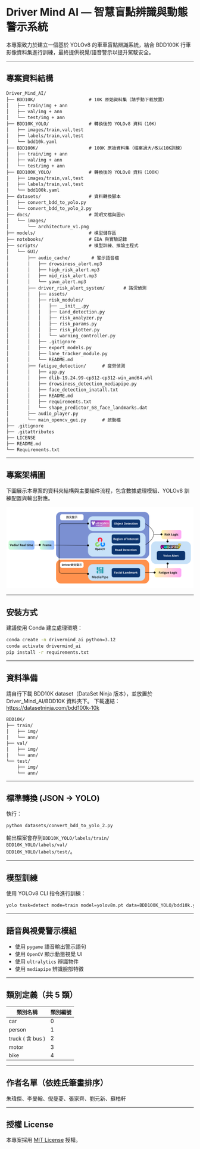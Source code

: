 # Driver Mind AI — 智慧盲點辨識與動態警示系統

本專案致力於建立一個基於 YOLOv8 的車車盲點辨識系統，結合 BDD100K 行車影像資料集進行訓練，最終提供視覺/語音警示以提升駕駛安全。

---

## 專案資料結構

```
Driver_Mind_AI/
├── BDD10K/                    # 10K 原始資料集（請手動下載放置）
│   ├── train/img + ann
│   ├── val/img + ann
│   └── test/img + ann
├── BDD10K_YOLO/               # 轉換後的 YOLOv8 資料（10K）
│   ├── images/train,val,test
│   ├── labels/train,val,test
│   └── bdd10k.yaml
├── BDD100K/                   # 100K 原始資料集（檔案過大/改以10K訓練）
│   ├── train/img + ann
│   ├── val/img + ann
│   └── test/img + ann
├── BDD100K_YOLO/              # 轉換後的 YOLOv8 資料（100K）
│   ├── images/train,val,test
│   ├── labels/train,val,test
│   └── bdd100k.yaml
├── datasets/                  # 資料轉換腳本
│   ├── convert_bdd_to_yolo.py
│   └── convert_bdd_to_yolo_2.py
├── docs/                      # 說明文檔與圖示
│   └── images/
│       └── architecture_v1.png
├── models/                    # 模型儲存區
├── notebooks/                 # EDA 與實驗記錄
├── scripts/                   # 模型訓練、推論主程式
│   └── GUI/
│       ├── audio_cache/        # 警示語音檔
│       │   ├── drowsiness_alert.mp3
│       │   ├── high_risk_alert.mp3
│       │   ├── mid_risk_alert.mp3
│       │   └── yawn_alert.mp3
│       ├── driver_risk_alert_system/       # 路況偵測
│       │   ├── assets/
│       │   ├── risk_modules/
│       │   │   ├── __init__.py
│       │   │   ├── Land_detection.py
│       │   │   ├── risk_analyzer.py
│       │   │   ├── risk_params.py
│       │   │   ├── risk_plotter.py
│       │   │   └── warning_controller.py
│       │   ├── .gitignore
│       │   ├── export_models.py
│       │   ├── lane_tracker_module.py
│       │   └── README.md
│       ├── fatigue_detection/      # 疲勞偵測
│       │   ├── app.py
│       │   ├── dlib-19.24.99-cp312-cp312-win_amd64.whl
│       │   ├── drowsiness_detection_mediapipe.py
│       │   ├── face_detection_inatall.txt
│       │   ├── README.md
│       │   ├── requirements.txt
│       │   └── shape_predictor_68_face_landmarks.dat
│       ├── audio_player.py
│       └── main_opencv_gui.py      # 啟動檔
├── .gitignore
├── .gitattributes
├── LICENSE
├── README.md
└── Requirements.txt
```
---

## 專案架構圖

下圖展示本專案的資料夾結構與主要組件流程，包含數據處理模組、YOLOv8 訓練配置與輸出對應。

![專案架構圖](docs/images/architecture_v2.png)

---

## 安裝方式

建議使用 Conda 建立處理環境：

```bash
conda create -n drivermind_ai python=3.12
conda activate drivermind_ai
pip install -r requirements.txt
```

---

## 資料準備

請自行下載 BDD10K dataset（DataSet Ninja 版本），並放置於 Driver_Mind_AI/BDD10K 資料夾下。
下載連結：https://datasetninja.com/bdd100k-10k

```
BDD10K/
├── train/
│   ├── img/
│   └── ann/
├── val/
│   ├── img/
│   └── ann/
└── test/
    ├── img/
    └── ann/
```

---

## 標準轉換 (JSON → YOLO)

執行：

```bash
python datasets/convert_bdd_to_yolo_2.py
```

輸出檔案會存到`BDD10K_YOLO/labels/train/`  
`BDD10K_YOLO/labels/val/`  
`BDD10K_YOLO/labels/test/`。

---

## 模型訓練

使用 YOLOv8 CLI 指令進行訓練：

```bash
yolo task=detect mode=train model=yolov8n.pt data=BDD100K_YOLO/bdd10k.yaml epochs=50 imgsz=640
```

---

## 語音與視覺警示模組

* 使用 `pygame` 語音輸出警示語句
* 使用 `OpenCV` 顯示動態視覺 UI
* 使用 `ultralytics` 辨識物件
* 使用 `mediapipe` 辨識臉部特徵

---

## 類別定義（共 5 類）

| 類別名稱            | 類別編號 |
| --------------- | ---- |
| car             | 0    |
| person          | 1    |
| truck ( 含 bus ) | 2    |
| motor           | 3    |
| bike            | 4    |

---

## 作者名單（依姓氏筆畫排序）
朱瑋傑、李旻翰、倪曼菱、張家齊、劉元新、蘇柏軒


---

## 授權 License

本專案採用 [MIT License](LICENSE) 授權。
